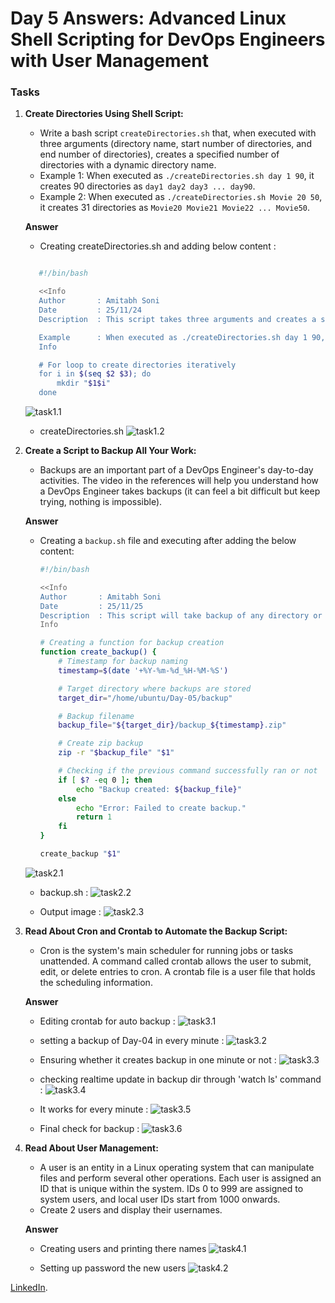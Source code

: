 
# Day 5 Answers: Advanced Linux Shell Scripting for DevOps Engineers with User Management

### Tasks

1. **Create Directories Using Shell Script:**
   - Write a bash script `createDirectories.sh` that, when executed with three arguments (directory name, start number of directories, and end number of directories), creates a specified number of directories with a dynamic directory name.
   - Example 1: When executed as `./createDirectories.sh day 1 90`, it creates 90 directories as `day1 day2 day3 ... day90`.
   - Example 2: When executed as `./createDirectories.sh Movie 20 50`, it creates 31 directories as `Movie20 Movie21 Movie22 ... Movie50`.

   **Answer**
   
   - Creating createDirectories.sh and adding below content : 
   ``` bash

      #!/bin/bash

      <<Info
      Author       : Amitabh Soni
      Date         : 25/11/24
      Description  : This script takes three arguments and creates a specified number of directories at once.

      Example      : When executed as ./createDirectories.sh day 1 90, it creates 90 directories as day1, day2, day3, ... day90.
      Info

      # For loop to create directories iteratively
      for i in $(seq $2 $3); do
          mkdir "$1$i"
      done

   ```
   ![task1.1](image/task1.1.png)   

   - createDirectories.sh
   ![task1.2](image/task1.2.png)   

2. **Create a Script to Backup All Your Work:**
   - Backups are an important part of a DevOps Engineer's day-to-day activities. The video in the references will help you understand how a DevOps Engineer takes backups (it can feel a bit difficult but keep trying, nothing is impossible).

   **Answer**

   - Creating a `backup.sh` file and executing after adding the below content:

      ```bash
      #!/bin/bash

      <<Info
      Author       : Amitabh Soni
      Date         : 25/11/25
      Description  : This script will take backup of any directory or file and store it in the backup directory: /home/ubuntu/Day-05/backup
      Info

      # Creating a function for backup creation
      function create_backup() {
          # Timestamp for backup naming
          timestamp=$(date '+%Y-%m-%d_%H-%M-%S')

          # Target directory where backups are stored
          target_dir="/home/ubuntu/Day-05/backup"

          # Backup filename
          backup_file="${target_dir}/backup_${timestamp}.zip"

          # Create zip backup
          zip -r "$backup_file" "$1"

          # Checking if the previous command successfully ran or not
          if [ $? -eq 0 ]; then
              echo "Backup created: ${backup_file}"
          else
              echo "Error: Failed to create backup."
              return 1
          fi
      }

      create_backup "$1"

      ```

   ![task2.1](image/task2.1.png)

   - backup.sh : 
   ![task2.2](image/task2.2.png)

   - Output image : 
   ![task2.3](image/task2.3.png)

3. **Read About Cron and Crontab to Automate the Backup Script:**
   - Cron is the system's main scheduler for running jobs or tasks unattended. A command called crontab allows the user to submit, edit, or delete entries to cron. A crontab file is a user file that holds the scheduling information.

   **Answer**
   
   - Editing crontab for auto backup : 
   ![task3.1](image/task3.1.png)

   - setting a backup of Day-04 in every minute : 
   ![task3.2](image/task3.2.png)
   
   - Ensuring whether it creates backup in one minute or not : 
   ![task3.3](image/task3.3.png)

   - checking realtime update in backup dir through 'watch ls' command : 
   ![task3.4](image/task3.4.png)

   - It works for every minute :
   ![task3.5](image/task3.5.png)
   
   - Final check for backup : 
   ![task3.6](image/task3.6.png)

4. **Read About User Management:**
   - A user is an entity in a Linux operating system that can manipulate files and perform several other operations. Each user is assigned an ID that is unique within the system. IDs 0 to 999 are assigned to system users, and local user IDs start from 1000 onwards.
   - Create 2 users and display their usernames.

   **Answer**
   
   - Creating users and printing there names
   ![task4.1](image/task4.1.png)
   
   - Setting up password the new users
   ![task4.2](image/task4.2.png)

[LinkedIn](https://www.linkedin.com/in/amitabh-devops/).
